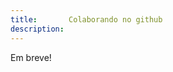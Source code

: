 ```yaml
---
title:       Colaborando no github
description: 
---
```



Em breve!


<!--
Entenda as issues.

O que é issue.

Entenda as tags e releases.

Pull requests

fazendo pull requests

Merge automáticos


https://github.com/nfephp-org/nfephp/wiki/Contribuindo-usando-o-GitHub
http://www.akitaonrails.com/2008/09/21/colaborando-no-github#.VFj2LeJXaiv
http://imasters.com.br/gerencia-de-ti/fluxo-de-desenvolvimento-com-gitflow/
-->